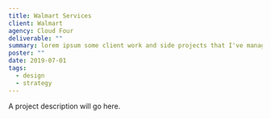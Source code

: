 ```yaml
---
title: Walmart Services
client: Walmart
agency: Cloud Four
deliverable: ""
summary: lorem ipsum some client work and side projects that I've managed to capture images and words for.
poster: ""
date: 2019-07-01
tags:
  - design
  - strategy
---
```


A project description will go here.
